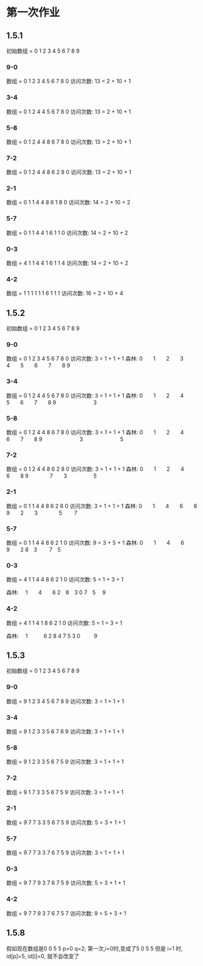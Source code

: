 # 第一次作业

## 1.5.1

初始数组 = 0 1 2 3 4 5 6 7 8 9

### 9-0
        
数组 = 0 1 2 3 4 5 6 7 8 0
访问次数: 13 = 2 + 10 + 1

### 3-4
        
数组 = 0 1 2 4 4 5 6 7 8 0
访问次数: 13 = 2 + 10 + 1

### 5-8
数组 = 0 1 2 4 4 8 6 7 8 0
访问次数: 13 = 2 + 10 + 1

### 7-2
数组 = 0 1 2 4 4 8 6 2 8 0
访问次数: 13 = 2 + 10 + 1

### 2-1
数组 = 0 1 1 4 4 8 6 1 8 0
访问次数: 14 = 2 + 10 + 2

### 5-7
数组 = 0 1 1 4 4 1 6 1 1 0
访问次数: 14 = 2 + 10 + 2

### 0-3
数组 = 4 1 1 4 4 1 6 1 1 4
访问次数: 14 = 2 + 10 + 2

### 4-2
数组 = 1 1 1 1 1 1 6 1 1 1
访问次数: 16 = 2 + 10 + 4


## 1.5.2
初始数组 = 0 1 2 3 4 5 6 7 8 9

### 9-0
数组 = 0 1 2 3 4 5 6 7 8 0
访问次数: 3 = 1 + 1 + 1
森林:
0&emsp;&emsp;1&emsp;&emsp;2&emsp;&emsp;3&emsp;&emsp;4&emsp;&emsp;5&emsp;&emsp;6&emsp;&emsp;7&emsp;&emsp;8 
9

### 3-4
数组 = 0 1 2 4 4 5 6 7 8 0
访问次数: 3 = 1 + 1 + 1
森林:
0&emsp;&emsp;1&emsp;&emsp;2&emsp;&emsp;4&emsp;&emsp;5&emsp;&emsp;6&emsp;&emsp;7&emsp;&emsp;8 
9&emsp;&emsp;&emsp;&emsp;&emsp;&emsp;&emsp;3

### 5-8
数组 = 0 1 2 4 4 8 6 7 8 0
访问次数: 3 = 1 + 1 + 1
森林:
0&emsp;&emsp;1&emsp;&emsp;2&emsp;&emsp;4&emsp;&emsp;6&emsp;&emsp;7&emsp;&emsp;8 
9&emsp;&emsp;&emsp;&emsp;&emsp;&emsp;&emsp;3&emsp;&emsp;&emsp;&emsp;&emsp;&emsp;&emsp;5

### 7-2
数组 = 0 1 2 4 4 8 6 2 8 0
访问次数: 3 = 1 + 1 + 1
森林:
0&emsp;&emsp;1&emsp;&emsp;2&emsp;&emsp;4&emsp;&emsp;6&emsp;&emsp;8 
9&emsp;&emsp;&emsp;&emsp;7&emsp;&emsp;3&emsp;&emsp;&emsp;&emsp;&emsp;5

### 2-1
数组 = 0 1 1 4 4 8 6 2 8 0
访问次数: 3 = 1 + 1 + 1
森林:
0&emsp;&emsp;1&emsp;&emsp;4&emsp;&emsp;6&emsp;&emsp;8 
9&emsp;&emsp;2&emsp;&emsp;3&emsp;&emsp;&emsp;&emsp;5
&emsp;&emsp;7

### 5-7
数组 = 0 1 1 4 4 8 6 2 1 0
访问次数: 9 = 3 + 5 + 1
森林:
0&emsp;&emsp;1&emsp;&emsp;4&emsp;&emsp;6
9&emsp;&emsp;2 8&emsp;3
&emsp;&emsp;7&emsp;5

### 0-3
数组 = 4 1 1 4 4 8 6 2 1 0
访问次数: 5 = 1 + 3 + 1

森林:
&emsp;1&emsp;&emsp;4&emsp;&emsp;6
 2&emsp;8&emsp;3 0
 7&emsp;5&emsp; 9

### 4-2
数组 = 4 1 1 4 1 8 6 2 1 0
访问次数: 5 = 1 + 3 + 1

森林:
&emsp;1&emsp;&emsp;&emsp;6
 2 8 4
7 5 3 0
&emsp;&emsp; 9

## 1.5.3

初始数组 = 0 1 2 3 4 5 6 7 8 9

### 9-0
数组 = 9 1 2 3 4 5 6 7 8 9
访问次数: 3 = 1 + 1 + 1

### 3-4
数组 = 9 1 2 3 3 5 6 7 8 9
访问次数: 3 = 1 + 1 + 1

### 5-8
数组 = 9 1 2 3 3 5 6 7 5 9
访问次数: 3 = 1 + 1 + 1

### 7-2
数组 = 9 1 7 3 3 5 6 7 5 9
访问次数: 3 = 1 + 1 + 1

### 2-1
数组 = 9 7 7 3 3 5 6 7 5 9
访问次数: 5 = 3 + 1 + 1

### 5-7
数组 = 9 7 7 3 3 7 6 7 5 9
访问次数: 3 = 1 + 1 + 1

### 0-3
数组 = 9 7 7 9 3 7 6 7 5 9
访问次数: 5 = 3 + 1 + 1

### 4-2
数组 = 9 7 7 9 3 7 6 7 5 7
访问次数: 9 = 5 + 3 + 1

## 1.5.8
假如现在数组是0 0 5 5
p=0 q=2;
第一次,i=0时,变成了5 0 5 5
但是 i=1 时, id[p]=5, id[i]=0, 就不会改变了
